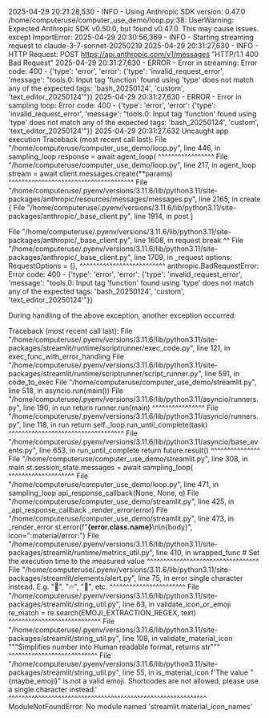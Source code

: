 2025-04-29 20:21:28,530 - INFO - Using Anthropic SDK version: 0.47.0
/home/computeruse/computer_use_demo/loop.py:38: UserWarning: Expected Anthropic SDK v0.50.0, but found v0.47.0. This may cause issues.
  except ImportError:
2025-04-29 20:30:56,369 - INFO - Starting streaming request to claude-3-7-sonnet-20250219
2025-04-29 20:31:27,630 - INFO - HTTP Request: POST https://api.anthropic.com/v1/messages "HTTP/1.1 400 Bad Request"
2025-04-29 20:31:27,630 - ERROR - Error in streaming: Error code: 400 - {'type': 'error', 'error': {'type': 'invalid_request_error', 'message': "tools.0: Input tag 'function' found using 'type' does not match any of the expected tags: 'bash_20250124', 'custom', 'text_editor_20250124'"}}
2025-04-29 20:31:27,630 - ERROR - Error in sampling loop: Error code: 400 - {'type': 'error', 'error': {'type': 'invalid_request_error', 'message': "tools.0: Input tag 'function' found using 'type' does not match any of the expected tags: 'bash_20250124', 'custom', 'text_editor_20250124'"}}
2025-04-29 20:31:27.632 Uncaught app execution
Traceback (most recent call last):
  File "/home/computeruse/computer_use_demo/loop.py", line 446, in sampling_loop
    response = await agent_loop(
               ^^^^^^^^^^^^^^^^^
  File "/home/computeruse/computer_use_demo/loop.py", line 217, in agent_loop
    stream = await client.messages.create(**params)
             ^^^^^^^^^^^^^^^^^^^^^^^^^^^^^^^^^^^^^^
  File "/home/computeruse/.pyenv/versions/3.11.6/lib/python3.11/site-packages/anthropic/resources/messages/messages.py", line 2165, in create
    {
  File "/home/computeruse/.pyenv/versions/3.11.6/lib/python3.11/site-packages/anthropic/_base_client.py", line 1914, in post
    ]
      
  File "/home/computeruse/.pyenv/versions/3.11.6/lib/python3.11/site-packages/anthropic/_base_client.py", line 1608, in request
    break
       ^^
  File "/home/computeruse/.pyenv/versions/3.11.6/lib/python3.11/site-packages/anthropic/_base_client.py", line 1709, in _request
    options: RequestOptions = {},
        ^^^^^^^^^^^^^^^^^^^^^^^^^^
anthropic.BadRequestError: Error code: 400 - {'type': 'error', 'error': {'type': 'invalid_request_error', 'message': "tools.0: Input tag 'function' found using 'type' does not match any of the expected tags: 'bash_20250124', 'custom', 'text_editor_20250124'"}}

During handling of the above exception, another exception occurred:

Traceback (most recent call last):
  File "/home/computeruse/.pyenv/versions/3.11.6/lib/python3.11/site-packages/streamlit/runtime/scriptrunner/exec_code.py", line 121, in exec_func_with_error_handling
  File "/home/computeruse/.pyenv/versions/3.11.6/lib/python3.11/site-packages/streamlit/runtime/scriptrunner/script_runner.py", line 591, in code_to_exec
  File "/home/computeruse/computer_use_demo/streamlit.py", line 518, in <module>
    asyncio.run(main())
  File "/home/computeruse/.pyenv/versions/3.11.6/lib/python3.11/asyncio/runners.py", line 190, in run
    return runner.run(main)
           ^^^^^^^^^^^^^^^^
  File "/home/computeruse/.pyenv/versions/3.11.6/lib/python3.11/asyncio/runners.py", line 118, in run
    return self._loop.run_until_complete(task)
           ^^^^^^^^^^^^^^^^^^^^^^^^^^^^^^^^^^^
  File "/home/computeruse/.pyenv/versions/3.11.6/lib/python3.11/asyncio/base_events.py", line 653, in run_until_complete
    return future.result()
           ^^^^^^^^^^^^^^^
  File "/home/computeruse/computer_use_demo/streamlit.py", line 308, in main
    st.session_state.messages = await sampling_loop(
                                ^^^^^^^^^^^^^^^^^^^^
  File "/home/computeruse/computer_use_demo/loop.py", line 471, in sampling_loop
    api_response_callback(None, None, e)
  File "/home/computeruse/computer_use_demo/streamlit.py", line 425, in _api_response_callback
    _render_error(error)
  File "/home/computeruse/computer_use_demo/streamlit.py", line 473, in _render_error
    st.error(f"**{error.__class__.__name__}**\n\n{body}", icon=":material/error:")
  File "/home/computeruse/.pyenv/versions/3.11.6/lib/python3.11/site-packages/streamlit/runtime/metrics_util.py", line 410, in wrapped_func
    # Set the execution time to the measured value
             ^^^^^^^^^^^^^^^^^^^^^^^^^^^^^^^^^^
  File "/home/computeruse/.pyenv/versions/3.11.6/lib/python3.11/site-packages/streamlit/elements/alert.py", line 75, in error
    single character instead. E.g. "🚨", "🔥", "🤖", etc.
                   ^^^^^^^^^^^^^^^^^^^^^^^
  File "/home/computeruse/.pyenv/versions/3.11.6/lib/python3.11/site-packages/streamlit/string_util.py", line 63, in validate_icon_or_emoji
    re_match = re.search(EMOJI_EXTRACTION_REGEX, text)
               ^^^^^^^^^^^^^^^^^^^^^^^^^^^^
  File "/home/computeruse/.pyenv/versions/3.11.6/lib/python3.11/site-packages/streamlit/string_util.py", line 108, in validate_material_icon
    """Simplifies number into Human readable format, returns str"""
               ^^^^^^^^^^^^^^^^^^^^^^^^^^^
  File "/home/computeruse/.pyenv/versions/3.11.6/lib/python3.11/site-packages/streamlit/string_util.py", line 55, in is_material_icon
    f'The value "{maybe_emoji}" is not a valid emoji. Shortcodes are not allowed, please use a single character instead.'
    ^^^^^^^^^^^^^^^^^^^^^^^^^^^^^^^^^^^^^^^^^^^^^^^^^^^^^^^^^^^^
ModuleNotFoundError: No module named 'streamlit.material_icon_names'



